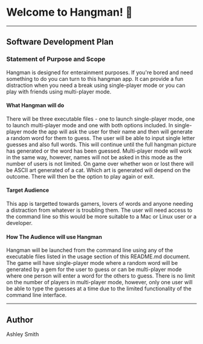 # **Welcome to Hangman! 👋**

------

## **Software Development Plan**

### **Statement of Purpose and Scope**

Hangman is designed for enterainment purposes. If you're bored and need something to do you can turn to this hangman app. It can provide a fun distraction when you need a break using single-player mode or you can play with friends using multi-player mode.

#### **What Hangman will do**

There will be three executable files - one to launch single-player mode, one to launch multi-player mode and one with both options included. In single-player mode the app will ask the user for their name and then will generate a random word for them to guess. The user will be able to input single letter guesses and also full words. This will continue until the full hangman picture has generated or the word has been guessed. Multi-player mode will work in the same way, however, names will not be asked in this mode as the number of users is not limited. On game over whether won or lost there will be ASCII art generated of a cat. Which art is generated will depend on the outcome. There will then be the option to play again or exit.

#### **Target Audience**

This app is targetted towards gamers, lovers of words and anyone needing a distraction from whatever is troubling them. The user will need access to the command line so this would be more suitable to a Mac or Linux user or a developer.

#### **How The Audience will use Hangman**

Hangman will be launched from the command line using any of the executable files listed in the usage section of this README.md document. The game will have single-player mode where a random word will be generated by a gem for the user to guess or can be multi-player mode where one person will enter a word for the others to guess. There is no limit on the number of players in multi-player mode, however, only one user will be able to type the guesses at a time due to the limited functionality of the command line interface.

------

## **Author**

Ashley Smith
